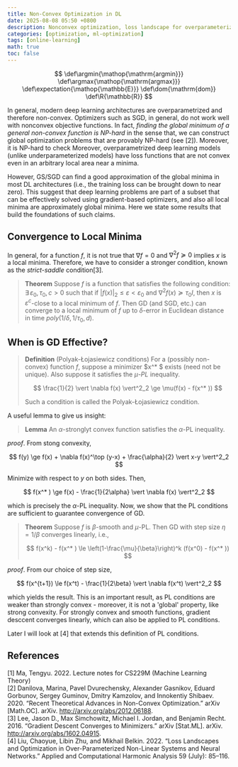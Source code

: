 ```yaml
---
title: Non-Convex Optimization in DL
date: 2025-08-08 05:50 +0800
description: Nonconvex optimization, loss landscape for overparameterized models.
categories: [optimization, ml-optimization]
tags: [online-learning]
math: true
toc: false
---
```


$$
    \def\argmin{\mathop{\mathrm{argmin}}}
    \def\argmax{\mathop{\mathrm{argmax}}}
    \def\expectation{\mathop{\mathbb{E}}}
    \def\dom{\mathrm{dom}}
    \def\R{\mathbb{R}}
$$

In general, modern deep learning architectures are overparametrized and therefore non-convex. Optimizers such as SGD, in general, do not work well with nonconvex objective functions. In fact, _finding the global minimum of a general non-convex function is NP-hard_ in the sense that, we can construct global optimization problems that are provably NP-hard (see [2]). Moreover, it is NP-hard to check  Moreover, overparametrized deep learning models (unlike underparameterized models) have loss functions that are not convex even in an arbitrary local area near a minima. 


However, GS/SGD can find a good approximation of the global minima in most DL architectures (i.e., the training loss can be brought down to near zero). This suggest that deep learning problems are part of a subset that can be effectively solved using gradient-based optimizers, and also all local minima are approximately global minima. Here we state some results that build the foundations of such claims.

## Convergence to Local Minima

In general, for a function $f$, it is not true that $\nabla f = 0$ and $\nabla^2 f \succeq 0$ implies $x$ is a local minima. Therefore, we have to consider a stronger condition, known as the _strict-saddle_ condition[3]. 

> **Theorem** Suppose $f$ is a function that satisfies the following condition: $\exists\,\varepsilon_0,\tau_0,c > 0$ such that if $\vert f(x) \vert_2 \le \varepsilon < \varepsilon_0$ and $\nabla^2 f(x) \succeq \tau_0 I$, then $x$ is $\varepsilon^c$-close to a local minimum of $f$. Then GD (and SGD, etc.) can converge to a local minimum of $f$ up to $\delta$-error in Euclidean distance in time $poly(1/\delta, 1/\tau_0, d)$.

## When is GD Effective?

> **Definition** (Polyak-Łojasiewicz conditions) For a (possibly non-convex) function $f$, suppose a minimizer $x^* $ exists (need not be unique). Also suppose it satisfies the _$\mu$-PL_ inequality.
>
> $$
\frac{1}{2} \vert \nabla f(x) \vert^2_2 \ge \mu(f(x) - f(x^* ))
> $$
>
> Such a condition is called the Polyak-Łojasiewicz condition.

A useful lemma to give us insight:

> **Lemma** An $\alpha$-stronglyt convex function satisfies the $\alpha$-PL inequality.

_proof_. From stong convexity,

$$
f(y) \ge f(x) + \nabla f(x)^\top (y-x) + \frac{\alpha}{2} \vert x-y \vert^2_2
$$

Minimize with respect to $y$ on both sides. Then,

$$
f(x^* ) \ge f(x) - \frac{1}{2\alpha} \vert \nabla f(x) \vert^2_2
$$

which is precisely the $\alpha$-PL inequality. Now, we show that the PL conditions are sufficient to guarantee convergence of GD.

> **Theorem** Suppose $f$ is $\beta$-smooth and $\mu$-PL. Then GD with step size $\eta = 1/\beta$ converges linearly, i.e.,
>
> $$
f(x^k) - f(x^* ) \le \left(1-\frac{\mu}{\beta}\right)^k (f(x^0) - f(x^* ))
> $$

_proof_. From our choice of step size,

$$
f(x^{t+1}) \le f(x^t) - \frac{1}{2\beta} \vert \nabla f(x^t) \vert^2_2
$$

which yields the result. This is an important result, as PL conditions are weaker than strongly convex - moreover, it is not a 'global' property, like strong convexity. For strongly convex and smooth functions, gradient desccent converges linearly, which can also be applied to PL conditions.

Later I will look at [4] that extends this definition of PL conditions.


## References
[1] Ma, Tengyu. 2022. Lecture notes for CS229M (Machine Learning Theory) \
[2] Danilova, Marina, Pavel Dvurechensky, Alexander Gasnikov, Eduard Gorbunov, Sergey Guminov, Dmitry Kamzolov, and Innokentiy Shibaev. 2020. “Recent Theoretical Advances in Non-Convex Optimization.” arXiv [Math.OC]. arXiv. http://arxiv.org/abs/2012.06188. \
[3] Lee, Jason D., Max Simchowitz, Michael I. Jordan, and Benjamin Recht. 2016. “Gradient Descent Converges to Minimizers.” arXiv [Stat.ML]. arXiv. http://arxiv.org/abs/1602.04915. \
[4] Liu, Chaoyue, Libin Zhu, and Mikhail Belkin. 2022. “Loss Landscapes and Optimization in Over-Parameterized Non-Linear Systems and Neural Networks.” Applied and Computational Harmonic Analysis 59 (July): 85–116.

